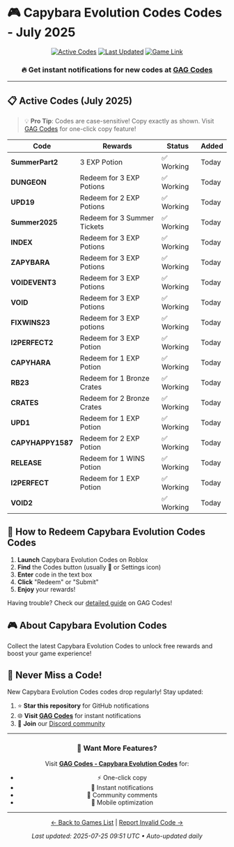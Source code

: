 # 🎮 Capybara Evolution Codes Codes - July 2025

<div align="center">

[![Active Codes](https://img.shields.io/badge/Active%20Codes-18-brightgreen)](https://gagcodes.com/roblox/capybara-evolution)
[![Last Updated](https://img.shields.io/badge/Last%20Updated-Today-orange)](https://gagcodes.com/roblox/capybara-evolution)
[![Game Link](https://img.shields.io/badge/Play-Capybara%20Evolution%20Codes-red)](https://www.roblox.com/games/)

### 🔥 **Get instant notifications for new codes at [GAG Codes](https://gagcodes.com/roblox/capybara-evolution)**

</div>

---

## 📋 Active Codes (July 2025)

> 💡 **Pro Tip**: Codes are case-sensitive! Copy exactly as shown. Visit [GAG Codes](https://gagcodes.com/roblox/capybara-evolution) for one-click copy feature!

| Code | Rewards | Status | Added |
|------|---------|--------|-------|
| **SummerPart2** | 3 EXP Potion | ✅ Working | Today |
| **DUNGEON** | Redeem for 3 EXP Potions | ✅ Working | Today |
| **UPD19** | Redeem for 2 EXP Potions | ✅ Working | Today |
| **Summer2025** | Redeem for 3 Summer Tickets | ✅ Working | Today |
| **INDEX** | Redeem for 3 EXP Potions | ✅ Working | Today |
| **ZAPYBARA** | Redeem for 3 EXP Potions | ✅ Working | Today |
| **VOIDEVENT3** | Redeem for 3 EXP Potions | ✅ Working | Today |
| **VOID** | Redeem for 3 EXP Potions | ✅ Working | Today |
| **FIXWINS23** | Redeem for 3 EXP potions | ✅ Working | Today |
| **I2PERFECT2** | Redeem for 3 EXP Potion | ✅ Working | Today |
| **CAPYHARA** | Redeem for 1 EXP Potion | ✅ Working | Today |
| **RB23** | Redeem for 1 Bronze Crates | ✅ Working | Today |
| **CRATES** | Redeem for 2 Bronze Crates | ✅ Working | Today |
| **UPD1** | Redeem for 1 EXP Potion | ✅ Working | Today |
| **CAPYHAPPY1587** | Redeem for 2 EXP Potion | ✅ Working | Today |
| **RELEASE** | Redeem for 1 WINS Potion | ✅ Working | Today |
| **I2PERFECT** | Redeem for 1 EXP Potion | ✅ Working | Today |
| **VOID2** |  | ✅ Working | Today |


## 📖 How to Redeem Capybara Evolution Codes Codes

1. **Launch** Capybara Evolution Codes on Roblox
2. **Find** the Codes button (usually 🎁 or Settings icon)
3. **Enter** code in the text box
4. **Click** "Redeem" or "Submit"
5. **Enjoy** your rewards!

Having trouble? Check our [detailed guide](https://gagcodes.com/roblox/capybara-evolution#how-to-redeem) on GAG Codes!

## 🎮 About Capybara Evolution Codes

Collect the latest Capybara Evolution Codes to unlock free rewards and boost your game experience!

## 🔔 Never Miss a Code!

New Capybara Evolution Codes codes drop regularly! Stay updated:

1. ⭐ **Star this repository** for GitHub notifications
2. 🌐 **Visit [GAG Codes](https://gagcodes.com/roblox/capybara-evolution)** for instant notifications
3. 💬 **Join** our [Discord community](https://gagcodes.com/discord)

---

<div align="center">

### 🚀 Want More Features?

Visit [**GAG Codes - Capybara Evolution Codes**](https://gagcodes.com/roblox/capybara-evolution) for:
- ⚡ One-click copy
- 🔔 Instant notifications  
- 💬 Community comments
- 📱 Mobile optimization

---

[← Back to Games List](README.md) | [Report Invalid Code →](https://github.com/yourusername/roblox-codes-directory/issues)

*Last updated: 2025-07-25 09:51 UTC • Auto-updated daily*

</div>